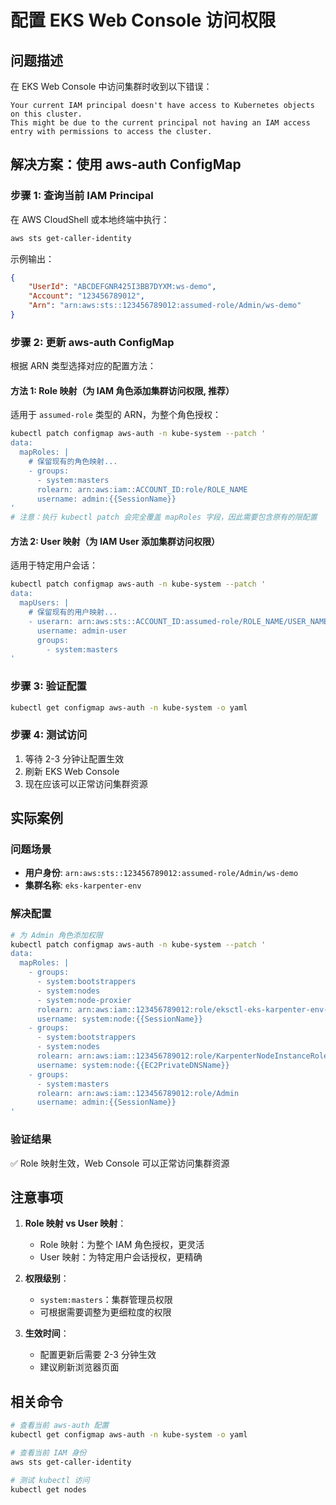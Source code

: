 # 配置 EKS Web Console 访问权限

## 问题描述

在 EKS Web Console 中访问集群时收到以下错误：

```
Your current IAM principal doesn't have access to Kubernetes objects on this cluster.
This might be due to the current principal not having an IAM access entry with permissions to access the cluster.
```

## 解决方案：使用 aws-auth ConfigMap

### 步骤 1: 查询当前 IAM Principal

在 AWS CloudShell 或本地终端中执行：

```bash
aws sts get-caller-identity
```

示例输出：
```json
{
    "UserId": "ABCDEFGNR425I3BB7DYXM:ws-demo",
    "Account": "123456789012",
    "Arn": "arn:aws:sts::123456789012:assumed-role/Admin/ws-demo"
}
```

### 步骤 2: 更新 aws-auth ConfigMap

根据 ARN 类型选择对应的配置方法：

#### 方法 1: Role 映射（为 IAM 角色添加集群访问权限, 推荐）

适用于 `assumed-role` 类型的 ARN，为整个角色授权：

```bash
kubectl patch configmap aws-auth -n kube-system --patch '
data:
  mapRoles: |
    # 保留现有的角色映射...
    - groups:
      - system:masters
      rolearn: arn:aws:iam::ACCOUNT_ID:role/ROLE_NAME
      username: admin:{{SessionName}}
'
# 注意：执行 kubectl patch 会完全覆盖 mapRoles 字段，因此需要包含原有的限配置
```

#### 方法 2: User 映射（为 IAM User 添加集群访问权限）

适用于特定用户会话：

```bash
kubectl patch configmap aws-auth -n kube-system --patch '
data:
  mapUsers: |
    # 保留现有的用户映射...
    - userarn: arn:aws:sts::ACCOUNT_ID:assumed-role/ROLE_NAME/USER_NAME
      username: admin-user
      groups:
        - system:masters
'
```

### 步骤 3: 验证配置

```bash
kubectl get configmap aws-auth -n kube-system -o yaml
```

### 步骤 4: 测试访问

1. 等待 2-3 分钟让配置生效
2. 刷新 EKS Web Console
3. 现在应该可以正常访问集群资源

## 实际案例

### 问题场景
- **用户身份**: `arn:aws:sts::123456789012:assumed-role/Admin/ws-demo`
- **集群名称**: `eks-karpenter-env`

### 解决配置
```bash
# 为 Admin 角色添加权限
kubectl patch configmap aws-auth -n kube-system --patch '
data:
  mapRoles: |
    - groups:
      - system:bootstrappers
      - system:nodes
      - system:node-proxier
      rolearn: arn:aws:iam::123456789012:role/eksctl-eks-karpenter-env-cl-FargatePodExecutionRole-1234567
      username: system:node:{{SessionName}}
    - groups:
      - system:bootstrappers
      - system:nodes
      rolearn: arn:aws:iam::123456789012:role/KarpenterNodeInstanceRole-eks-karpenter-env
      username: system:node:{{EC2PrivateDNSName}}
    - groups:
      - system:masters
      rolearn: arn:aws:iam::123456789012:role/Admin
      username: admin:{{SessionName}}
'
```

### 验证结果
✅ Role 映射生效，Web Console 可以正常访问集群资源

## 注意事项

1. **Role 映射 vs User 映射**：
   - Role 映射：为整个 IAM 角色授权，更灵活
   - User 映射：为特定用户会话授权，更精确

2. **权限级别**：
   - `system:masters`：集群管理员权限
   - 可根据需要调整为更细粒度的权限

3. **生效时间**：
   - 配置更新后需要 2-3 分钟生效
   - 建议刷新浏览器页面

## 相关命令

```bash
# 查看当前 aws-auth 配置
kubectl get configmap aws-auth -n kube-system -o yaml

# 查看当前 IAM 身份
aws sts get-caller-identity

# 测试 kubectl 访问
kubectl get nodes
```
